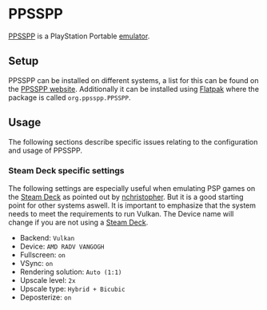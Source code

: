 # PPSSPP

[PPSSPP](https://ppsspp.org/) is a PlayStation Portable [emulator](/wiki/games/emulators.md).

## Setup

PPSSPP can be installed on different systems, a list for this can be found on
the [PPSSPP website](https://ppsspp.org/downloads.html).
Additionally it can be installed using [Flatpak](/wiki/linux/flatpak.md) where the
package is called `org.ppsspp.PPSSPP`.

## Usage

The following sections describe specific issues relating to the configuration
and usage of PPSSPP.

### Steam Deck specific settings

The following settings are especially useful when emulating PSP games on the
[Steam Deck](/wiki/games/steam_deck.md) as pointed out by
[nchristopher](https://github.com/nchristopher/steamdeck-emulation/blob/main/emulators/ppsspp.md).
But it is a good starting point for other systems aswell.
It is important to emphasize that the system needs to meet the requirements to
run Vulkan.
The Device name will change if you are not using a
[Steam Deck](/wiki/games/steam_deck.md).

- Backend: `Vulkan`
- Device: `AMD RADV VANGOGH`
- Fullscreen: `on`
- VSync: `on`
- Rendering solution: `Auto (1:1)`
- Upscale level: `2x`
- Upscale type: `Hybrid + Bicubic`
- Deposterize: `on`

